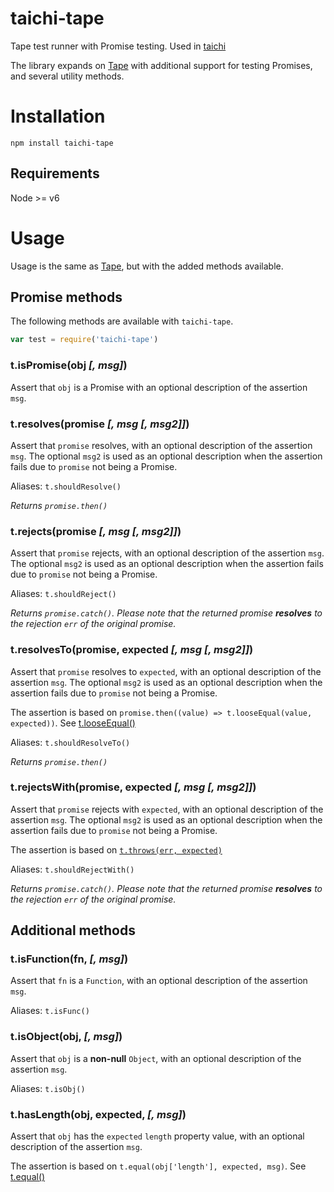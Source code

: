 # taichi-tape
Tape test runner with Promise testing. Used in [taichi](https://github.com/mpotra/taichi)

The library expands on [Tape](https://github.com/substack/tape) with additional support for testing Promises, and several utility methods.

# Installation

```
npm install taichi-tape
```

## Requirements
Node >= v6

# Usage

Usage is the same as [Tape](https://github.com/substack/tape), but with the added methods available.

## Promise methods

The following methods are available with `taichi-tape`.
```javascript
var test = require('taichi-tape')
```

### t.isPromise(obj _[, msg]_)

Assert that `obj` is a Promise with an optional description of the assertion `msg`.

### t.resolves(promise _[, msg [, msg2]]_)

Assert that `promise` resolves, with an optional description of the assertion `msg`.
The optional `msg2` is used as an optional description when the assertion fails due to `promise` not being a Promise.

Aliases: `t.shouldResolve()`

*Returns `promise.then()`*

### t.rejects(promise _[, msg [, msg2]]_)

Assert that `promise` rejects, with an optional description of the assertion `msg`.
The optional `msg2` is used as an optional description when the assertion fails due to `promise` not being a Promise.

Aliases: `t.shouldReject()`

*Returns `promise.catch()`. Please note that the returned promise __resolves__ to the rejection `err` of the original promise.*

### t.resolvesTo(promise, expected _[, msg [, msg2]]_)

Assert that `promise` resolves to `expected`, with an optional description of the assertion `msg`.
The optional `msg2` is used as an optional description when the assertion fails due to `promise` not being a Promise.

The assertion is based on `promise.then((value) => t.looseEqual(value, expected))`. See [t.looseEqual()](https://github.com/substack/tape#tdeeplooseequalactual-expected-msg)

Aliases: `t.shouldResolveTo()`

*Returns `promise.then()`*

### t.rejectsWith(promise, expected _[, msg [, msg2]]_)

Assert that `promise` rejects with `expected`, with an optional description of the assertion `msg`.
The optional `msg2` is used as an optional description when the assertion fails due to `promise` not being a Promise.

The assertion is based on [`t.throws(err, expected)`](https://github.com/substack/tape#tthrowsfn-expected-msg)

Aliases: `t.shouldRejectWith()`

*Returns `promise.catch()`. Please note that the returned promise __resolves__ to the rejection `err` of the original promise.*

## Additional methods

### t.isFunction(fn, _[, msg]_)

Assert that `fn` is a `Function`, with an optional description of the assertion `msg`.

Aliases: `t.isFunc()`

### t.isObject(obj, _[, msg]_)

Assert that `obj` is a **non-null** `Object`, with an optional description of the assertion `msg`.

Aliases: `t.isObj()`

### t.hasLength(obj, expected, _[, msg]_)

Assert that `obj` has the `expected` `length` property value, with an optional description of the assertion `msg`.

The assertion is based on `t.equal(obj['length'], expected, msg)`. See [t.equal()](https://github.com/substack/tape#tequalactual-expected-msg)
